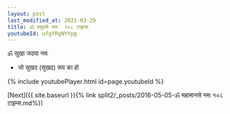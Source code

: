 ```yaml
---
layout: post
last_modified_at: 2021-03-29
title: ॐ स्तुतये नमः  १०८ टाइम्स
youtubeId: ufgYRgNYYpg
---
```

 
 
 ॐ सूखा जदया नमः  
 
 -  जो सुखद (सुखद) रूप का हो 
 
  
 
  
 
 
 
 
 
 


{% include youtubePlayer.html id=page.youtubeId %}
 
[Next]({{ site.baseurl }}{% link  split2/_posts/2016-05-05-ॐ महामानसे नमः १०८ टाइम्स.md%})
 
